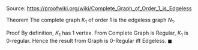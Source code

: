 # 

Source: https://proofwiki.org/wiki/Complete_Graph_of_Order_1_is_Edgeless

Theorem
The complete graph $K_1$ of order $1$ is the edgeless graph $N_1$.


Proof
By definition, $K_1$ has $1$ vertex.
From Complete Graph is Regular, $K_1$ is $0$-regular.
Hence the result from Graph is 0-Regular iff Edgeless.
$\blacksquare$





